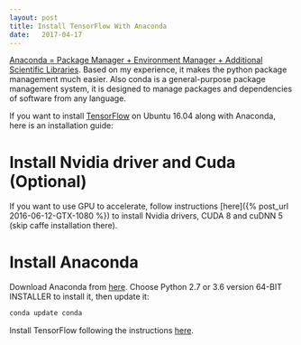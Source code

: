 ```yaml
---
layout: post
title: Install TensorFlow With Anaconda
date:   2017-04-17
---
```


[Anaconda = Package Manager + Environment Manager + Additional Scientific Libraries](http://stackoverflow.com/questions/38217545/the-different-between-pyenv-virtualenv-anaconda-in-python). Based on my experience, it makes the python package management much easier. Also conda is a general-purpose package management system, it is designed to manage packages and dependencies of software from any language.  

If you want to install [TensorFlow](https://www.tensorflow.org) on Ubuntu 16.04 along with Anaconda, here is an installation guide:


# Install Nvidia driver and Cuda (Optional)

If you want to use GPU to accelerate, follow instructions [here]({% post_url 2016-06-12-GTX-1080 %}) to install Nvidia drivers, CUDA 8 and cuDNN 5 (skip caffe installation there).

# Install Anaconda

Download Anaconda from [here](https://www.continuum.io/downloads). Choose Python 2.7 or 3.6 version 64-BIT INSTALLER to install it, then update it:

```bash
conda update conda
```

Install TensorFlow following the instructions [here](https://www.tensorflow.org/install/install_linux#InstallingAnaconda).

